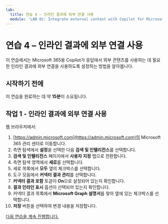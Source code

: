 ```yaml
---
lab:
  title: 연습 4 – 인라인 결과에 외부 연결 사용
  module: 'LAB 02: Integrate external content with Copilot for Microsoft 365 using Microsoft Graph connectors built with .NET'
---
```


# 연습 4 – 인라인 결과에 외부 연결 사용

이 연습에서는 Microsoft 365용 Copilot가 응답에서 외부 콘텐츠를 사용하는 데 필요한 인라인 결과에 외부 연결을 사용하도록 설정하는 방법을 알아봅니다.

## 시작하기 전에

이 연습을 완료하는 데 약 **15분**이 소요됩니다.

## 작업 1 - 인라인 결과에 외부 연결 사용

웹 브라우저에서:

1. [https://admin.microsoft.com](https://admin.microsoft.com)의 Microsoft 365 관리 센터로 이동합니다.
1. 측면 탐색에서 **설정**을 선택한 다음 **검색 및 인텔리전스**를 선택합니다.
1. **검색 및 인텔리전스** 페이지에서 **사용자 지정** 탭으로 전환합니다.
1. 측면 탐색 영역에서 **세로**를 선택합니다.
1. 세로 목록에서 **모두** 옆의 체크박스를 선택합니다.
1. 도구 모음에서 **커넥터 결과 관리**를 선택합니다.
1. **커넥터 결과 포함** 토글이 **On**으로 설정되어 있는지 확인합니다.
1. **결과 인라인 표시** 옵션이 선택되어 있는지 확인합니다.
1. 커넥터 결과 목록에서 **Microsoft Graph 설명서**를 찾아 옆에 있는 체크박스를 선택합니다.
1. **저장** 버튼을 선택하여 변경 내용을 저장합니다.

[다음 연습을 계속 진행합니다.](./6-exercise-get-answers-from-external-content.md)